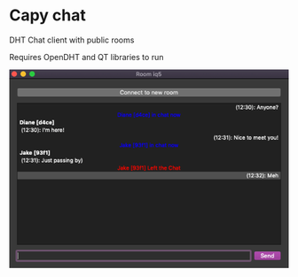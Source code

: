 # Capy chat

DHT Chat client with public rooms 

Requires OpenDHT and QT libraries to run

![Interface](example.png)
